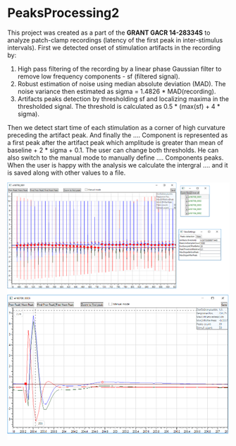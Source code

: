 # PeaksProcessing2

This project was created as a part of the **GRANT GACR 14-28334S** to analyze patch-clamp recordings (latency of the first peak in inter-stimulus intervals). First we detected onset of stimulation artifacts in the recording by:

1.	High pass filtering of the recording by a linear phase Gaussian filter to remove low frequency components - sf (filtered signal).
2.	Robust estimation of noise using median absolute deviation (MAD). The noise variance then estimated as sigma = 1.4826 * MAD(recording).
3.	Artifacts peaks detection by thresholding sf and localizing maxima in the thresholded signal. The threshold is calculated as 0.5 * (max(sf) + 4 * sigma).

Then we detect start time of each stimulation as a corner of high curvature preceding the artifact peak. And finally the …. Component is represented as a first peak after the artifact peak which amplitude is greater than mean of baseline + 2 * sigma + 0.1. The user can change both thresholds. He can also switch to the manual mode to manually define …. Components peaks. When the user is happy with the analysis we calculate the intergral …. and it is saved along with other values to a file.

![Screenshot](screenshot.png)
![Screenshot2](screenshot2.png)
